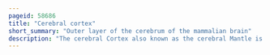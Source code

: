 ```yaml
---
pageid: 58686
title: "Cerebral cortex"
short_summary: "Outer layer of the cerebrum of the mammalian brain"
description: "The cerebral Cortex also known as the cerebral Mantle is the outer Layer of neural Tissue of the Cerebrum of the Brain in Humans and other Mammals. The cerebral Cortex mostly consists of the six-layered Neocortex, with just 10 % Consisting of the Allocortex. It is separated by the longitudinal Fissure that divides the Cerebrum into the Left and right Cerebral Hemispheres. The two Hemispheres are joined by the Corpus Callosum beneath the Cortex. The cerebral cortex is the largest site of neural integration in the central nervous system. It plays a key role in attention, perception, awareness, thought, memory, language, and consciousness. The cerebral cortex is part of the brain responsible for cognition."
---
```

